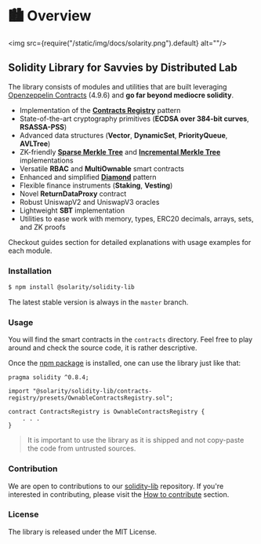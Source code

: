 # 🏙 Overview

<img src={require("/static/img/docs/solarity.png").default} alt=""/>

## Solidity Library for Savvies by Distributed Lab

The library consists of modules and utilities that are built leveraging [Openzeppelin Contracts](https://github.com/OpenZeppelin/openzeppelin-contracts) (4.9.6) and **go far beyond mediocre solidity**.

* Implementation of the [**Contracts Registry**](https://eips.ethereum.org/EIPS/eip-6224) pattern
* State-of-the-art cryptography primitives (**ECDSA over 384-bit curves**, **RSASSA-PSS**)
* Advanced data structures (**Vector**, **DynamicSet**, **PriorityQueue**, **AVLTree**)
* ZK-friendly [**Sparse Merkle Tree**](https://docs.iden3.io/publications/pdfs/Merkle-Tree.pdf) and [**Incremental Merkle Tree**](https://github.com/runtimeverification/deposit-contract-verification/blob/master/deposit-contract-verification.pdf) implementations
* Versatile **RBAC** and **MultiOwnable** smart contracts
* Enhanced and simplified [**Diamond**](https://eips.ethereum.org/EIPS/eip-2535) pattern
* Flexible finance instruments (**Staking**, **Vesting**)
* Novel **ReturnDataProxy** contract
* Robust UniswapV2 and UniswapV3 oracles
* Lightweight **SBT** implementation
* Utilities to ease work with memory, types, ERC20 decimals, arrays, sets, and ZK proofs

Checkout guides section for detailed explanations with usage examples for each module.

### Installation

```bash
$ npm install @solarity/solidity-lib
```

The latest stable version is always in the `master` branch.

### Usage

You will find the smart contracts in the `contracts` directory. Feel free to play around and check the source code, it is rather descriptive.

Once the [npm package](https://www.npmjs.com/package/@solarity/solidity-lib) is installed, one can use the library just like that:

```solidity
pragma solidity ^0.8.4;

import "@solarity/solidity-lib/contracts-registry/presets/OwnableContractsRegistry.sol";

contract ContractsRegistry is OwnableContractsRegistry {
    . . .
}
```

> It is important to use the library as it is shipped and not copy-paste the code from untrusted sources.

### Contribution

We are open to contributions to our [solidity-lib](https://github.com/dl-solarity/solidity-lib/tree/master) repository. If you're interested in contributing, please visit the [How to contribute](./contribution/how-to-contribute.md) section.

### License

The library is released under the MIT License.
